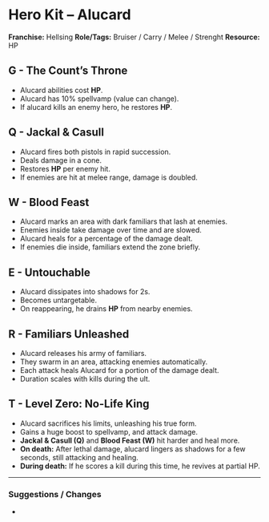 # Hero Kit – Alucard

**Franchise:** Hellsing
**Role/Tags:** Bruiser / Carry / Melee / Strenght
**Resource:** HP

## G - The Count’s Throne
- Alucard abilities cost **HP**.
- Alucard has 10% spellvamp (value can change).
- If alucard kills an enemy hero, he restores **HP**.

## Q - Jackal & Casull
- Alucard fires both pistols in rapid succession.
- Deals damage in a cone.
- Restores **HP** per enemy hit.
- If enemies are hit at melee range, damage is doubled.

## W - Blood Feast
- Alucard marks an area with dark familiars that lash at enemies.
- Enemies inside take damage over time and are slowed.
- Alucard heals for a percentage of the damage dealt.
- If enemies die inside, familiars extend the zone briefly.

## E - Untouchable
- Alucard dissipates into shadows for 2s.
- Becomes untargetable.
- On reappearing, he drains **HP** from nearby enemies.

## R - Familiars Unleashed
- Alucard releases his army of familiars.
- They swarm in an area, attacking enemies automatically.
- Each attack heals Alucard for a portion of the damage dealt.
- Duration scales with kills during the ult.

## T - Level Zero: No-Life King
- Alucard sacrifices his limits, unleashing his true form.
- Gains a huge boost to spellvamp, and attack damage.
- **Jackal & Casull (Q)** and **Blood Feast (W)** hit harder and heal more.
- **On death:** After lethal damage, alucard lingers as shadows for a few seconds, still attacking and healing. 
- **During death:** If he scores a kill during this time, he revives at partial HP.

---

### Suggestions / Changes
- <your notes here>